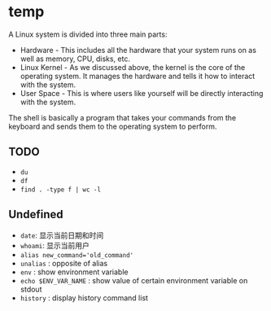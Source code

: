 # temp
A Linux system is divided into three main parts:

-   Hardware - This includes all the hardware that your system runs on as well as memory, CPU, disks, etc.
-   Linux Kernel - As we discussed above, the kernel is the core of the operating system. It manages the hardware and tells it how to interact with the system.
-   User Space - This is where users like yourself will be directly interacting with the system.

The shell is basically a program that takes your commands from the keyboard and sends them to the operating system to perform.

## TODO
* `du`
* `df`
* `find . -type f | wc -l`

## Undefined
* `date`: 显示当前日期和时间
* `whoami`: 显示当前用户
* `alias new_command='old_command'` 
* `unalias` : opposite of alias
* `env` : show environment variable
* `echo $ENV_VAR_NAME` : show value of certain environment variable on stdout
* `history` : display history command list
<!--stackedit_data:
eyJoaXN0b3J5IjpbNTk5ODUzNDIzLDE2NDk1MTYxNjYsLTEyMj
A3Mzc3MzEsMzczMzU0MTI5XX0=
-->